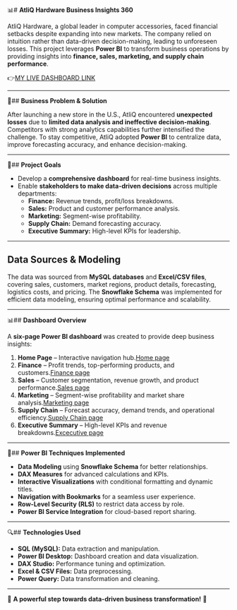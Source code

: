 📊# **AtliQ Hardware Business Insights 360**

AtliQ Hardware, a global leader in computer accessories, faced financial setbacks despite expanding into new markets. The company relied on intuition rather than data-driven decision-making, leading to unforeseen losses. This project leverages **Power BI** to transform business operations by providing insights into **finance, sales, marketing, and supply chain performance**.

👉[MY LIVE DASHBOARD LINK](https://app.powerbi.com/view?r=eyJrIjoiMzExNGU2MGQtMTg0MS00OTE1LTg2ZWMtNTIzNzQwN2NjZmI5IiwidCI6ImM2ZTU0OWIzLTVmNDUtNDAzMi1hYWU5LWQ0MjQ0ZGM1YjJjNCJ9)

---

💬## **Business Problem & Solution**

After launching a new store in the U.S., AtliQ encountered **unexpected losses** due to **limited data analysis and ineffective decision-making**. Competitors with strong analytics capabilities further intensified the challenge. To stay competitive, AtliQ adopted **Power BI** to centralize data, improve forecasting accuracy, and enhance decision-making.

---

🎯## **Project Goals**

- Develop a **comprehensive dashboard** for real-time business insights.  
- Enable **stakeholders to make data-driven decisions** across multiple departments:
  - **Finance:** Revenue trends, profit/loss breakdowns.
  - **Sales:** Product and customer performance analysis.
  - **Marketing:** Segment-wise profitability.
  - **Supply Chain:** Demand forecasting accuracy.
  - **Executive Summary:** High-level KPIs for leadership.

---

## **Data Sources & Modeling**

The data was sourced from **MySQL databases** and **Excel/CSV files**, covering sales, customers, market regions, product details, forecasting, logistics costs, and pricing. The **Snowflake Schema** was implemented for efficient data modeling, ensuring optimal performance and scalability.

---

📊## **Dashboard Overview**

A **six-page Power BI dashboard** was created to provide deep business insights:

1. **Home Page** – Interactive navigation hub.[Home page](https://github.com/Neelu-Naidu-ds/Business-Insights-360/blob/main/01.Home%20page.pdf)
2. **Finance** – Profit trends, top-performing products, and customers.[Finance page](https://github.com/Neelu-Naidu-ds/Business-Insights-360/blob/main/02.Finance%20page.pdf)
3. **Sales** – Customer segmentation, revenue growth, and product performance.[Sales page](http://github.com/Neelu-Naidu-ds/Business-Insights-360/blob/main/03.Sales%20page.pdf)
4. **Marketing** – Segment-wise profitability and market share analysis.[Marketing page](https://github.com/Neelu-Naidu-ds/Business-Insights-360/blob/main/04.Marketing%20page.pdf)
5. **Supply Chain** – Forecast accuracy, demand trends, and operational efficiency.[Supply Chain page](https://github.com/Neelu-Naidu-ds/Business-Insights-360/blob/main/05.Supplychain%20page.pdf)
6. **Executive Summary** – High-level KPIs and revenue breakdowns.[Excecutive page](https://github.com/Neelu-Naidu-ds/Business-Insights-360/blob/main/06.Executive%20page.pdf)

---

📑## **Power BI Techniques Implemented**

- **Data Modeling** using **Snowflake Schema** for better relationships.
- **DAX Measures** for advanced calculations and KPIs.
- **Interactive Visualizations** with conditional formatting and dynamic titles.
- **Navigation with Bookmarks** for a seamless user experience.
- **Row-Level Security (RLS)** to restrict data access by role.
- **Power BI Service Integration** for cloud-based report sharing.

---

🔍## **Technologies Used**

- **SQL (MySQL):** Data extraction and manipulation.
- **Power BI Desktop:** Dashboard creation and data visualization.
- **DAX Studio:** Performance tuning and optimization.
- **Excel & CSV Files:** Data preprocessing.
- **Power Query:** Data transformation and cleaning.

---

🚀 **A powerful step towards data-driven business transformation!** 🚀
